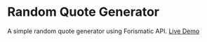 # Random Quote Generator
A simple random quote generator using Forismatic API. [Live Demo](https://ashcyber.github.io/Random-Quote-Generator/index.html)
